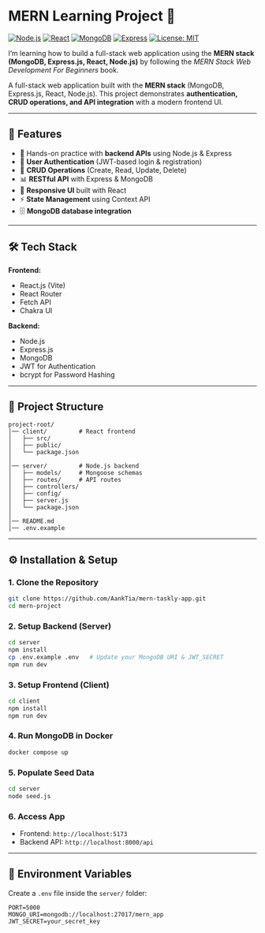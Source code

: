 # MERN Learning Project 🚀

[![Node.js](https://img.shields.io/badge/Node.js-18.x-green?logo=node.js)](https://nodejs.org/)
[![React](https://img.shields.io/badge/React-18-blue?logo=react)](https://react.dev/)
[![MongoDB](https://img.shields.io/badge/MongoDB-6.x-darkgreen?logo=mongodb)](https://www.mongodb.com/)
[![Express](https://img.shields.io/badge/Express.js-4.x-lightgrey?logo=express)](https://expressjs.com/)
[![License: MIT](https://img.shields.io/badge/License-MIT-yellow.svg)](LICENSE)

I’m learning how to build a full-stack web application using the **MERN stack (MongoDB, Express.js, React, Node.js)** by following the _MERN Stack Web Development For Beginners_ book.

A full-stack web application built with the **MERN stack** (MongoDB, Express.js, React, Node.js).
This project demonstrates **authentication, CRUD operations, and API integration** with a modern frontend UI.

---

## 📌 Features

- 📖 Hands-on practice with **backend APIs** using Node.js & Express
- 🔐 **User Authentication** (JWT-based login & registration)
- 📝 **CRUD Operations** (Create, Read, Update, Delete)
- 📊 **RESTful API** with Express & MongoDB
- 🎨 **Responsive UI** built with React
- ⚡ **State Management** using Context API
- 🗄 **MongoDB database integration**

---

## 🛠 Tech Stack

**Frontend:**

- React.js (Vite)
- React Router
- Fetch API
- Chakra UI

**Backend:**

- Node.js
- Express.js
- MongoDB
- JWT for Authentication
- bcrypt for Password Hashing

---

## 📂 Project Structure

```
project-root/
│── client/         # React frontend
│   ├── src/
│   ├── public/
│   └── package.json
│
│── server/         # Node.js backend
│   ├── models/     # Mongoose schemas
│   ├── routes/     # API routes
│   ├── controllers/
│   ├── config/
│   ├── server.js
│   └── package.json
│
│── README.md
│── .env.example
```

---

## ⚙️ Installation & Setup

### 1. Clone the Repository

```bash
git clone https://github.com/AankTia/mern-taskly-app.git
cd mern-project
```

### 2. Setup Backend (Server)

```bash
cd server
npm install
cp .env.example .env   # Update your MongoDB URI & JWT_SECRET
npm run dev
```

### 3. Setup Frontend (Client)

```bash
cd client
npm install
npm run dev
```

### 4. Run MongoDB in Docker

```bash
docker compose up
```

### 5. Populate Seed Data

```bash
cd server
node seed.js
```

### 6. Access App

- Frontend: `http://localhost:5173`
- Backend API: `http://localhost:8000/api`

---

## 🔑 Environment Variables

Create a `.env` file inside the `server/` folder:

```env
PORT=5000
MONGO_URI=mongodb://localhost:27017/mern_app
JWT_SECRET=your_secret_key
```

